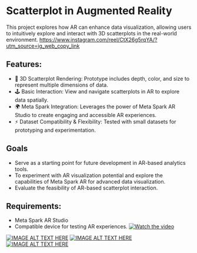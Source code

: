 # Scatterplot in Augmented Reality 
This project explores how AR can enhance data visualization, allowing users to intuitively explore and interact with 3D scatterplots in the real-world environment.
https://www.instagram.com/reel/CtX26g5rqYA/?utm_source=ig_web_copy_link
## Features:
- 📐 3D Scatterplot Rendering: Prototype includes depth, color, and size to represent multiple dimensions of data.
- 🕹️ Basic Interaction: View and navigate scatterplots in AR to explore data spatially.
- 🌍 Meta Spark Integration: Leverages the power of Meta Spark AR Studio to create engaging and accessible AR experiences.
- ⚡ Dataset Compatibility &  Flexibility: Tested with small datasets for prototyping and experimentation.
## Goals
- Serve as a starting point for future development in AR-based analytics tools.
- To experiment with AR visualization potential and explore the capabilities of Meta Spark AR for advanced data visualization.
- Evaluate the feasibility of AR-based scatterplot interaction.
## Requirements:
- Meta Spark AR Studio
- Compatible device for testing AR experiences.
[![Watch the video](https://i.sstatic.net/Vp2cE.png)](https://youtu.be/vt5fpE0bzSY)

[![IMAGE ALT TEXT HERE](https://img.youtube.com/vi/kj8tagckTfE/0.jpg)](https://www.youtube.com/watch?v=kj8tagckTfE)
[![IMAGE ALT TEXT HERE](https://img.youtube.com/vi/S5pJJluI0-A/0.jpg)](https://www.youtube.com/watch?v=S5pJJluI0-A)
[![IMAGE ALT TEXT HERE](https://img.youtube.com/vi/c9XvBX4CAXo/0.jpg)](https://www.youtube.com/watch?v=c9XvBX4CAXo)


